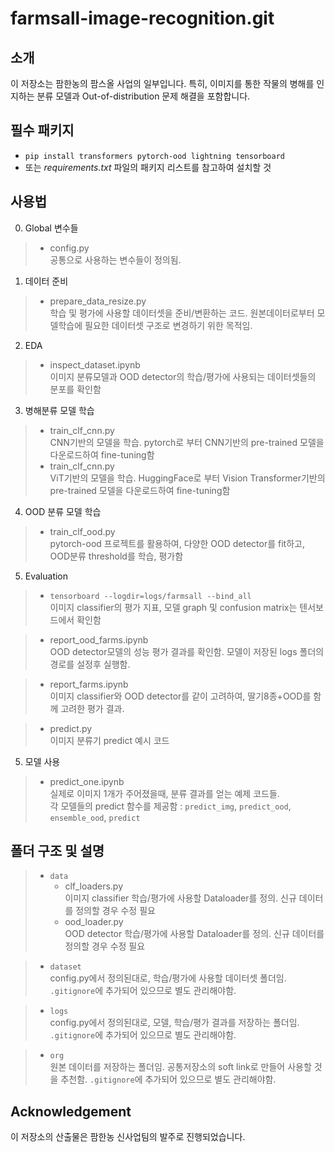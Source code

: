 # farmsall-image-recognition.git

## 소개

이 저장소는 팜한농의 팜스올 사업의 일부입니다. 특히, 이미지를 통한 작물의 병해를 인지하는 분류 모델과 Out-of-distribution 문제 해결을 포함합니다.

## 필수 패키지
-   ```pip install transformers pytorch-ood lightning tensorboard```
- 또는 *requirements.txt* 파일의 패키지 리스트를 참고하여 설치할 것

## 사용법

0. Global 변수들
> - config.py  
공통으로 사용하는 변수들이 정의됨.

1. 데이터 준비
> -  prepare_data_resize.py  
학습 및 평가에 사용할 데이터셋을 준비/변환하는 코드. 원본데이터로부터 모델학습에 필요한 데이터셋 구조로 변경하기 위한 목적임.

2. EDA
> - inspect_dataset.ipynb  
이미지 분류모델과 OOD detector의 학습/평가에 사용되는 데이터셋들의 분포를 확인함

3. 병해분류 모델 학습
> - train_clf_cnn.py  
CNN기반의 모델을 학습. pytorch로 부터 CNN기반의 pre-trained 모델을 다운로드하여 fine-tuning함
> - train_clf_cnn.py  
ViT기반의 모델을 학습. HuggingFace로 부터 Vision Transformer기반의 pre-trained 모델을 다운로드하여 fine-tuning함

4. OOD 분류 모델 학습
> - train_clf_ood.py  
pytorch-ood 프로젝트를 활용하여, 다양한 OOD detector를 fit하고, OOD분류 threshold를 학습, 평가함

5. Evaluation
> - ```tensorboard --logdir=logs/farmsall --bind_all```  
이미지 classifier의 평가 지표, 모델 graph 및 confusion matrix는 텐서보드에서 확인함

> - report_ood_farms.ipynb  
OOD detector모델의 성능 평가 결과를 확인함. 모델이 저장된 logs 폴더의 경로를 설정후 실행함.

> - report_farms.ipynb  
이미지 classifier와 OOD detector를 같이 고려하여, 딸기8종+OOD를 함께 고려한 평가 결과.

> - predict.py  
이미지 분류기 predict 예시 코드


5. 모델 사용
> - predict_one.ipynb  
실제로 이미지 1개가 주어졌을때, 분류 결과를 얻는 예제 코드들.  
각 모델들의 predict 함수를 제공함 : ```predict_img```, ```predict_ood```, ```ensemble_ood```, ```predict```


## 폴더 구조 및 설명
> - ```data```  
>   - clf_loaders.py  
    이미지 classifier 학습/평가에 사용할 Dataloader를 정의. 신규 데이터를 정의할 경우 수정 필요
>   - ood_loader.py  
    OOD detector 학습/평가에 사용할 Dataloader를 정의. 신규 데이터를 정의할 경우 수정 필요

> - ```dataset```  
    config.py에서 정의된대로, 학습/평가에 사용할 데이터셋 폴더임. ```.gitignore```에 추가되어 있으므로 별도 관리해야함.

> - ```logs```  
    config.py에서 정의된대로, 모델, 학습/평가 결과를 저장하는 폴더임. ```.gitignore```에 추가되어 있으므로 별도 관리해야함.

> - ```org```  
    원본 데이터를 저장하는 폴더임. 공통저장소의 soft link로 만들어 사용할 것을 추천함. ```.gitignore```에 추가되어 있으므로 별도 관리해야함.

## Acknowledgement

이 저장소의 산출물은 팜한농 신사업팀의 발주로 진행되었습니다.
